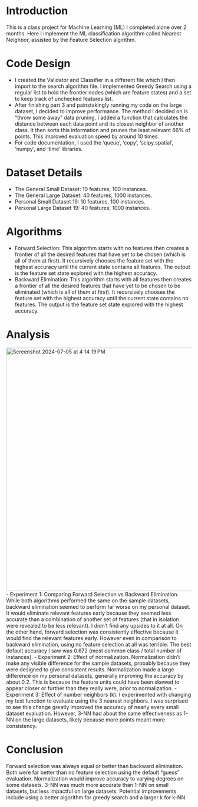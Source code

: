 # Introduction
This is a class project for Machine Learning (ML) I completed alone over 2 months. Here I implement the ML classification algorithm called Nearest Neighbor, assisted by the Feature Selection algirithm. 

# Code Design
- I created the Validator and Classifier in a different file which I then import to the search algorithm file. I implemented Greedy Search using a regular list to hold the frontier nodes (which are feature states) and a set to keep track of unchecked features list. 
- After finishing part 3 and painstakingly running my code on the large dataset, I decided to improve performance. The method I decided on is “throw some away” data pruning. I added a function that calculates the distance between each data point and its closest neighbor of another class. It then sorts this information and prunes the least relevant 66% of points. This improved evaluation speed by around 10 times.  
- For code documentation, I used the ‘queue’, ‘copy’, ‘scipy.spatial’, ‘numpy’, and ‘time’ libraries. 

# Dataset Details
- The General Small Dataset: 10 features, 100 instances.
- The General Large Dataset: 40 features, 1000 instances.
- Personal Small Dataset 19: 10 features, 100 instances.
- Personal Large Dataset 19: 40 features, 1000 instances.

# Algorithms
- Forward Selection: This algorithm starts with no features then creates a frontier of all the desired features that have yet to be chosen (which is all of them at first). It recursively chooses the feature set with the highest accuracy until the current state contains all features. The output is the feature set state explored with the highest accuracy.
- Backward Elimination: This algorithm starts with all features then creates a frontier of all the desired features that have yet to be chosen to be eliminated (which is all of them at first). It recursively chooses the feature set with the highest accuracy until the current state contains no features. The output is the feature set state explored with the highest accuracy. 

# Analysis
<img width="660" alt="Screenshot 2024-07-05 at 4 14 19 PM" src="https://github.com/Harry64C/AI_Feature_Selection/assets/57604508/7442dbb9-4de8-4088-906d-2f3156f6c2d4">
- Experiment 1: Comparing Forward Selection vs Backward Elimination. While both algorithms performed the same on the sample datasets, backward elimination seemed to perform far worse on my personal dataset. It would eliminate relevant features early because they seemed less accurate than a combination of another set of features (that in isolation were revealed to be less relevant). I didn’t find any upsides to it at all. On the other hand, forward selection was consistently effective because it would find the relevant features early. However even in comparison to backward elimination, using no feature selection at all was terrible. The best default accuracy I saw was 0.672 (most common class / total number of instances). 
- Experiment 2: Effect of normalization. Normalization didn’t make any visible difference for the sample datasets, probably because they were designed to give consistent results. Normalization made a large difference on my personal datasets, generally improving the accuracy by about 0.2. This is because the feature units could have been skewed to appear closer or further than they really were, prior to normalization. 
- Experiment 3: Effect of number neighbors (k). I experimented with changing my test function to evaluate using the 3 nearest neighbors. I was surprised to see this change greatly improved the accuracy of nearly every small dataset evaluation. However, 3-NN had about the same effectiveness as 1-NN on the large datasets, likely because more points meant more consistency. 

# Conclusion
Forward selection was always equal or better than backward elimination. Both were far better than no feature selection using the default “guess” evaluation. Normalization would improve accuracy to varying degrees on some datasets. 3-NN was much more accurate than 1-NN on small datasets, but less impactful on large datasets. Potential improvements include using a better algorithm for greedy search and a larger k for k-NN. 
